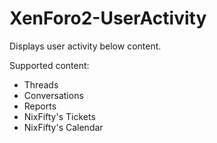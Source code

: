 # XenForo2-UserActivity

Displays user activity below content.

Supported content:
- Threads
- Conversations
- Reports
- NixFifty's Tickets
- NixFifty's Calendar
